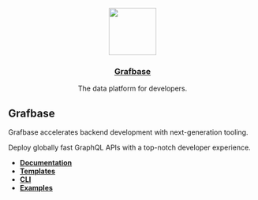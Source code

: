 <p align="center">
  <a href="https://grafbase.com">
    <img src="https://grafbase.com/images/other/grafbase-logo-circle.png" height="96">
    <h3 align="center">Grafbase</h3>
  </a>
</p>

<p align="center">
  The data platform for developers.
</p>

## Grafbase

Grafbase accelerates backend development with next-generation tooling.

Deploy globally fast GraphQL APIs with a top-notch developer experience.

- <a href="https://grafbase.com/docs"><strong>Documentation</strong></a>
- <strong>[Templates](templates)</strong>
- <strong>[CLI](cli)</strong>
- <strong>[Examples](examples)</strong>
